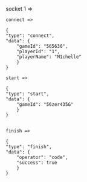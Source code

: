 

socket 1 => 

    connect => 

    {
    "type": "connect",
    "data": {
        "gameId": "565630",
        "playerId": "1",
        "playerName": "M1chelle"
        }   
    }

    start => 

    {
    "type": "start",
    "data": {
        "gameId": "56zer435G"
        }
    }


    finish => 
    
    {
    "type": "finish",
    "data": {
        "operator": "code",
        "success": true
        }
    }

